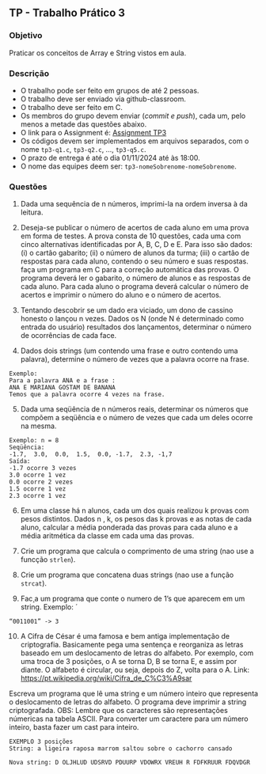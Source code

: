 ## TP - Trabalho Prático 3

### Objetivo

Praticar os conceitos de Array e String vistos em aula.


### Descrição

- O trabalho pode ser feito em grupos de até 2 pessoas.
- O trabalho deve ser enviado via github-classroom.
- O trabalho deve ser feito em C.
- Os membros do grupo devem enviar (*commit e push*), cada um, pelo menos a metade das questões abaixo.
- O link para o Assignment é: [Assignment TP3](https://classroom.github.com/a/gnNEiMg3)
- Os códigos devem ser implementados em arquivos separados, com o nome `tp3-q1.c`, `tp3-q2.c`, ..., `tp3-q5.c`.
- O prazo de entrega é até o dia 01/11/2024 até às 18:00.
- O nome das equipes deem ser: `tp3-nomeSobrenome-nomeSobrenome`.

### Questões

1. Dada uma sequência de n números, imprimi-la na ordem inversa à da leitura.
   
2. Deseja-se publicar o número de acertos de cada aluno em uma prova em forma de testes. A prova consta de 10 questões, cada uma com cinco alternativas identificadas por A, B, C, D e E. Para isso são dados: (i) o cartão gabarito; (ii) o número de alunos da turma; (iii) o cartão de respostas para cada aluno, contendo o seu número e suas respostas. faça um programa em C para a correção automática das provas. O programa deverá ler o gabarito, o número de alunos e as respostas de cada aluno. Para cada aluno o programa deverá calcular o número de acertos e imprimir o número do aluno e o número de acertos.

3. Tentando descobrir se um dado era viciado, um dono de cassino honesto o lançou n vezes. Dados os N (onde N é determinado como entrada do usuário) resultados dos lançamentos, determinar o número de ocorrências de cada face. 

4. Dados dois strings (um contendo uma frase e outro contendo uma palavra), determine o número de vezes que a palavra ocorre na frase.
```
Exemplo:
Para a palavra ANA e a frase :
ANA E MARIANA GOSTAM DE BANANA
Temos que a palavra ocorre 4 vezes na frase.
```

5. Dada uma seqüência de n números reais, determinar os números que compõem a seqüência e o número de vezes que cada um deles ocorre na mesma.

```
Exemplo: n = 8
Seqüência: 
-1.7,  3.0,  0.0,  1.5,  0.0, -1.7,  2.3, -1,7
Saída:       
-1.7 ocorre 3 vezes
3.0 ocorre 1 vez
0.0 ocorre 2 vezes
1.5 ocorre 1 vez
2.3 ocorre 1 vez 
```

6. Em uma classe há n alunos, cada um dos quais realizou k provas com pesos distintos. Dados n , k, os pesos das k provas e as notas de cada aluno, calcular a média ponderada das provas para cada aluno e a média aritmética da classe em cada uma das provas.

7. Crie um programa que calcula o comprimento de uma string (nao use a funcção ```strlen```).

8. Crie um programa que concatena duas strings (nao use a função ```strcat```).

9. Fac¸a um programa que conte o numero de 1’s que aparecem em um string. Exemplo: ´
```
“0011001” -> 3
```

10.  A Cifra de César é uma famosa e bem antiga implementação de criptografia. Basicamente pega uma sentença e reorganiza as letras baseado em um deslocamento de letras do alfabeto. Por exemplo, com uma troca de 3 posições, o A se torna D, B se torna E, e assim por diante. O alfabeto é circular, ou seja, depois do Z, volta para o A.
Link: https://pt.wikipedia.org/wiki/Cifra_de_C%C3%A9sar

Escreva um programa que lê uma string e um número inteiro que representa o deslocamento de letras do alfabeto. O programa deve imprimir a string criptografada.
OBS: Lembre que os caracteres são representações númericas na tabela ASCII. Para converter um caractere para um número inteiro, basta fazer um cast para inteiro. 

```
EXEMPLO 3 posições
String: a ligeira raposa marrom saltou sobre o cachorro cansado

Nova string: D OLJHLUD UDSRVD PDUURP VDOWRX VREUH R FDFKRUUR FDQVDGR
```